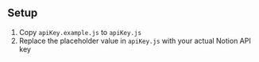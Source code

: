 ## Setup

1. Copy `apiKey.example.js` to `apiKey.js`
2. Replace the placeholder value in `apiKey.js` with your actual Notion API key
